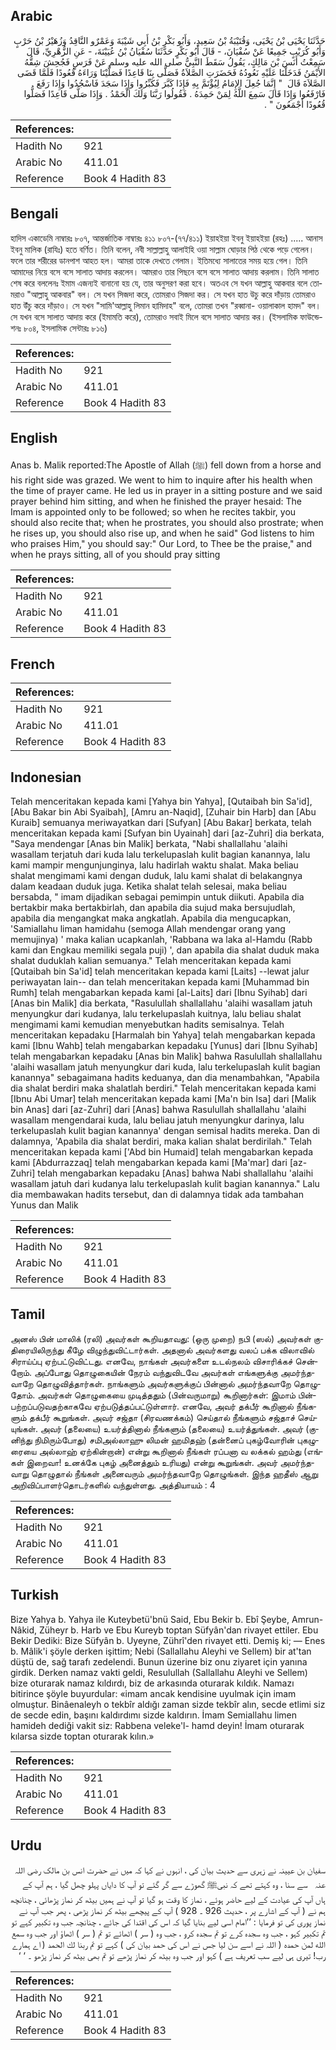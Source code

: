 ## Arabic


<div dir="rtl" lang="ar" style={{fontSize:'larger',backgroundColor:'#f8f9fa',padding:20}}>
حَدَّثَنَا يَحْيَى بْنُ يَحْيَى، وَقُتَيْبَةُ بْنُ سَعِيدٍ، وَأَبُو بَكْرِ بْنُ أَبِي شَيْبَةَ وَعَمْرٌو النَّاقِدُ وَزُهَيْرُ بْنُ حَرْبٍ وَأَبُو كُرَيْبٍ جَمِيعًا عَنْ سُفْيَانَ، - قَالَ أَبُو بَكْرٍ حَدَّثَنَا سُفْيَانُ بْنُ عُيَيْنَةَ، - عَنِ الزُّهْرِيِّ، قَالَ سَمِعْتُ أَنَسَ بْنَ مَالِكٍ، يَقُولُ سَقَطَ النَّبِيُّ صلى الله عليه وسلم عَنْ فَرَسٍ فَجُحِشَ شِقُّهُ الأَيْمَنُ فَدَخَلْنَا عَلَيْهِ نَعُودُهُ فَحَضَرَتِ الصَّلاَةُ فَصَلَّى بِنَا قَاعِدًا فَصَلَّيْنَا وَرَاءَهُ قُعُودًا فَلَمَّا قَضَى الصَّلاَةَ قَالَ ‏ "‏ إِنَّمَا جُعِلَ الإِمَامُ لِيُؤْتَمَّ بِهِ فَإِذَا كَبَّرَ فَكَبِّرُوا وَإِذَا سَجَدَ فَاسْجُدُوا وَإِذَا رَفَعَ فَارْفَعُوا وَإِذَا قَالَ سَمِعَ اللَّهُ لِمَنْ حَمِدَهُ ‏.‏ فَقُولُوا رَبَّنَا وَلَكَ الْحَمْدُ ‏.‏ وَإِذَا صَلَّى قَاعِدًا فَصَلُّوا قُعُودًا أَجْمَعُونَ ‏"‏ ‏.‏
</div>
<div style={{backgroundColor:'#f8f9fa',padding:20, marginBottom: 10}}><table> <thead> <tr> <th>References:</th> <th></th> </tr> </thead> <tbody><tr><td>Hadith No</td><td>921</td></tr><tr><td>Arabic No</td><td>411.01</td></tr><tr><td>Reference</td><td>Book 4 Hadith 83</td></tr></tbody></table></div>

## Bengali


<div dir="ltr" lang="bn" style={{fontSize:'larger',backgroundColor:'#f8f9fa',padding:20}}>
হাদিস একাডেমি নাম্বারঃ ৮০৭, আন্তর্জাতিক নাম্বারঃ ৪১১ ৮০৭-(৭৭/৪১১) ইয়াহইয়া ইবনু ইয়াহইয়া (রহঃ) ..... আনাস ইবনু মালিক (রাযিঃ) হতে বর্ণিত। তিনি বলেন, নবী সাল্লাল্লাহু আলাইহি ওয়া সাল্লাম ঘোড়ার পিঠ থেকে পড়ে গেলেন। ফলে তার শরীরের ডানপাশ আহত হল। আমরা তাকে দেখতে গেলাম। ইতিমধ্যে সালাতের সময় হয়ে গেল। তিনি আমাদের নিয়ে বসে বসে সালাত আদায় করলেন। আমরাও তার পিছনে বসে বসে সালাত আদায় করলাম। তিনি সালাত শেষ করে বললেনঃ ইমাম এজন্যই বানানো হয় যে, তার অনুসরণ করা হবে। অতএব সে যখন আল্লাহু আকবার বলে তোমরাও "আল্লাহু আকবার" বল। সে যখন সিজদা করে, তোমরাও সিজদা কর। সে যখন হাত উচু করে দাঁড়ায় তোমরাও হাত উঁচু করে দাঁড়াও। সে যখন "সামি'আল্লাহু লিমান হামিদাহ" বলে, তোমরা তখন "রব্বানা- ওয়ালাকাল হামদ" বল। সে যখন বসে সালাত আদায় করে (ইমামতি করে), তোমরাও সবাই মিলে বসে সালাত আদায় কর। (ইসলামিক ফাউন্ডেশনঃ ৮০৪, ইসলামিক সেন্টারঃ ৮১৬)
</div>
<div style={{backgroundColor:'#f8f9fa',padding:20, marginBottom: 10}}><table> <thead> <tr> <th>References:</th> <th></th> </tr> </thead> <tbody><tr><td>Hadith No</td><td>921</td></tr><tr><td>Arabic No</td><td>411.01</td></tr><tr><td>Reference</td><td>Book 4 Hadith 83</td></tr></tbody></table></div>

## English


<div dir="ltr" lang="en" style={{fontSize:'larger',backgroundColor:'#f8f9fa',padding:20}}>
Anas b. Malik reported:The Apostle of Allah (ﷺ) fell down from a horse and his right side was grazed. We went to him to inquire after his health when the time of prayer came. He led us in prayer in a sitting posture and we said prayer behind him sitting, and when he finished the prayer hesaid: The Imam is appointed only to be followed; so when he recites takbir, you should also recite that; when he prostrates, you should also prostrate; when he rises up, you should also rise up, and when he said" God listens to him who praises Him," you should say:" Our Lord, to Thee be the praise," and when he prays sitting, all of you should pray sitting
</div>
<div style={{backgroundColor:'#f8f9fa',padding:20, marginBottom: 10}}><table> <thead> <tr> <th>References:</th> <th></th> </tr> </thead> <tbody><tr><td>Hadith No</td><td>921</td></tr><tr><td>Arabic No</td><td>411.01</td></tr><tr><td>Reference</td><td>Book 4 Hadith 83</td></tr></tbody></table></div>

## French


<div dir="ltr" lang="fr" style={{fontSize:'larger',backgroundColor:'#f8f9fa',padding:20}}>

</div>
<div style={{backgroundColor:'#f8f9fa',padding:20, marginBottom: 10}}><table> <thead> <tr> <th>References:</th> <th></th> </tr> </thead> <tbody><tr><td>Hadith No</td><td>921</td></tr><tr><td>Arabic No</td><td>411.01</td></tr><tr><td>Reference</td><td>Book 4 Hadith 83</td></tr></tbody></table></div>

## Indonesian


<div dir="ltr" lang="id" style={{fontSize:'larger',backgroundColor:'#f8f9fa',padding:20}}>
Telah menceritakan kepada kami [Yahya bin Yahya], [Qutaibah bin Sa'id], [Abu Bakar bin Abi Syaibah], [Amru an-Naqid], [Zuhair bin Harb] dan [Abu Kuraib] semuanya meriwayatkan dari [Sufyan] [Abu Bakar] berkata, telah menceritakan kepada kami [Sufyan bin Uyainah] dari [az-Zuhri] dia berkata, "Saya mendengar [Anas bin Malik] berkata, "Nabi shallallahu 'alaihi wasallam terjatuh dari kuda lalu terkelupaslah kulit bagian kanannya, lalu kami mampir mengunjunginya, lalu hadirlah waktu shalat. Maka beliau shalat mengimami kami dengan duduk, lalu kami shalat di belakangnya dalam keadaan duduk juga. Ketika shalat telah selesai, maka beliau bersabda, " imam dijadikan sebagai pemimpin untuk diikuti. Apabila dia bertakbir maka bertakbirlah, dan apabila dia sujud maka bersujudlah, apabila dia mengangkat maka angkatlah. Apabila dia mengucapkan, 'Samiallahu liman hamidahu (semoga Allah mendengar orang yang memujinya) ' maka kalian ucapkanlah, 'Rabbana wa laka al-Hamdu (Rabb kami dan Engkau memiliki segala puji) ', dan apabila dia shalat duduk maka shalat duduklah kalian semuanya." Telah menceritakan kepada kami [Qutaibah bin Sa'id] telah menceritakan kepada kami [Laits] --lewat jalur periwayatan lain-- dan telah menceritakan kepada kami [Muhammad bin Rumh] telah mengabarkan kepada kami [al-Laits] dari [Ibnu Syihab] dari [Anas bin Malik] dia berkata, "Rasulullah shallallahu 'alaihi wasallam jatuh menyungkur dari kudanya, lalu terkelupaslah kuitnya, lalu beliau shalat mengimami kami kemudian menyebutkan hadits semisalnya. Telah menceritakan kepadaku [Harmalah bin Yahya] telah mengabarkan kepada kami [Ibnu Wahb] telah mengabarkan kepadaku [Yunus] dari [Ibnu Syihab] telah mengabarkan kepadaku [Anas bin Malik] bahwa Rasulullah shallallahu 'alaihi wasallam jatuh menyungkur dari kuda, lalu terkelupaslah kulit bagian kanannya" sebagaimana hadits keduanya, dan dia menambahkan, "Apabila dia shalat berdiri maka shalatlah berdiri." Telah menceritakan kepada kami [Ibnu Abi Umar] telah menceritakan kepada kami [Ma'n bin Isa] dari [Malik bin Anas] dari [az-Zuhri] dari [Anas] bahwa Rasulullah shallallahu 'alaihi wasallam mengendarai kuda, lalu beliau jatuh menyungkur darinya, lalu terkelupaslah kulit bagian kanannya' dengan semisal hadits mereka. Dan di dalamnya, 'Apabila dia shalat berdiri, maka kalian shalat berdirilah." Telah menceritakan kepada kami ['Abd bin Humaid] telah mengabarkan kepada kami [Abdurrazzaq] telah mengabarkan kepada kami [Ma'mar] dari [az-Zuhri] telah mengabarkan kepadaku [Anas] bahwa Nabi shallallahu 'alaihi wasallam jatuh dari kudanya lalu terkelupaslah kulit bagian kanannya." Lalu dia membawakan hadits tersebut, dan di dalamnya tidak ada tambahan Yunus dan Malik
</div>
<div style={{backgroundColor:'#f8f9fa',padding:20, marginBottom: 10}}><table> <thead> <tr> <th>References:</th> <th></th> </tr> </thead> <tbody><tr><td>Hadith No</td><td>921</td></tr><tr><td>Arabic No</td><td>411.01</td></tr><tr><td>Reference</td><td>Book 4 Hadith 83</td></tr></tbody></table></div>

## Tamil


<div dir="ltr" lang="ta" style={{fontSize:'larger',backgroundColor:'#f8f9fa',padding:20}}>
அனஸ் பின் மாலிக் (ரலி) அவர்கள் கூறியதாவது: (ஒரு முறை) நபி (ஸல்) அவர்கள் குதிரையிலிருந்து கீழே விழுந்துவிட்டார்கள். அதனால் அவர்களது வலப் பக்க விலாவில் சிராய்ப்பு ஏற்பட்டுவிட்டது. எனவே, நாங்கள் அவர்களை உடல்நலம் விசாரிக்கச் சென்றோம். அப்போது தொழுகையின் நேரம் வந்துவிடவே அவர்கள் எங்களுக்கு அமர்ந்தவாறே தொழுவித்தார்கள். நாங்களும் அவர்களுக்குப் பின்னால் அமர்ந்தவாறே தொழுதோம். அவர்கள் தொழுகையை முடித்ததும் (பின்வருமாறு) கூறினார்கள்: இமாம் பின்பற்றப்படுவதற்காகவே ஏற்படுத்தப்பட்டுள்ளார். எனவே, அவர் தக்பீர் கூறினால் நீங்களும் தக்பீர் கூறுங்கள். அவர் சஜ்தா (சிரவணக்கம்) செய்தால் நீங்களும் சஜ்தாச் செய்யுங்கள். அவர் (தலையை) உயர்த்தினால் நீங்களும் (தலையை) உயர்த்துங்கள். அவர் (குனிந்து நிமிரும்போது) சமிஅல்லாஹு லிமன் ஹமிதஹ் (தன்னைப் புகழ்வோரின் புகழுரையை அல்லாஹ் ஏற்கின்றான்) என்று கூறினால் நீங்கள் ரப்பனா வ லக்கல் ஹம்து (எங்கள் இறைவா! உனக்கே புகழ் அனைத்தும் உரியது) என்று கூறுங்கள். அவர் அமர்ந்தவாறு தொழுதால் நீங்கள் அனைவரும் அமர்ந்தவாறே தொழுங்கள். இந்த ஹதீஸ் ஆறு அறிவிப்பாளர்தொடர்களில் வந்துள்ளது. அத்தியாயம் : 4
</div>
<div style={{backgroundColor:'#f8f9fa',padding:20, marginBottom: 10}}><table> <thead> <tr> <th>References:</th> <th></th> </tr> </thead> <tbody><tr><td>Hadith No</td><td>921</td></tr><tr><td>Arabic No</td><td>411.01</td></tr><tr><td>Reference</td><td>Book 4 Hadith 83</td></tr></tbody></table></div>

## Turkish


<div dir="ltr" lang="tr" style={{fontSize:'larger',backgroundColor:'#f8f9fa',padding:20}}>
Bize Yahya b. Yahya ile Kuteybetü'bnü Said, Ebu Bekir b. Ebî Şeybe, Amrun-Nâkid, Züheyr b. Harb ve Ebu Kureyb toptan Süfyân'dan rivayet ettiler. Ebu Bekir Dediki: Bize Süfyân b. Uyeyne, Zührî'den rivayet etti. Demiş ki; — Enes b. Mâlik'i şöyle derken işittim; Nebi (Sallallahu Aleyhi ve Sellem) bir at'tan düştü de, sağ tarafı zedelendi. Bunun üzerine biz onu ziyaret için yanına girdik. Derken namaz vakti geldi, Resulullah (Sallallahu Aleyhi ve Sellem) bize oturarak namaz kıldırdı, biz de arkasında oturarak kıldık. Namazı bitirince şöyle buyurdular: «imam ancak kendisine uyulmak için imam olmuştur. Binâenaleyh o tekbîr aldığı zaman sizde tekbîr alın, secde etlimi siz de secde edin, başını kaldırdımı sizde kaldırın. İmam Semiallahu limen hamideh dediği vakit siz: Rabbena veleke'l- hamd deyin! İmam oturarak kılarsa sizde toptan oturarak kılın.»
</div>
<div style={{backgroundColor:'#f8f9fa',padding:20, marginBottom: 10}}><table> <thead> <tr> <th>References:</th> <th></th> </tr> </thead> <tbody><tr><td>Hadith No</td><td>921</td></tr><tr><td>Arabic No</td><td>411.01</td></tr><tr><td>Reference</td><td>Book 4 Hadith 83</td></tr></tbody></table></div>

## Urdu


<div dir="rtl" lang="ur" style={{fontSize:'larger',backgroundColor:'#f8f9fa',padding:20}}>
سفیان بن عیینہ نے زہری سے حدیث بیان کی ، انہوں نے کہا کہ میں نے حضرت انس بن مالک ‌رضی ‌اللہ ‌عنہ ‌ ‌ سے سنا ، وہ کہتے تھے کہ نبیﷺ گھوڑے سے گر گئے تو آپ کا دایاں پہلو چھل گیا ، ہم آپ کے ہاں آپ کی عیادت کے لیے حاضر ہوئے ، نماز کا وقت ہو گیا تو آپ نے ہمیں بیٹھ کر نماز پڑھائی ، چنانچھ ہم نے ( آپ کے اشارے پر ، حدیث 926 ۔ 928 ) آپ کے پیچھے بیٹھ کر نماز پڑھی ، پھر جب آپ نے نماز پوری کی تو فرمایا : ’’امام اسی لیے بنایا گیا کہ اس کی اقتدا کی جائے ، چنانچہ جب وہ تکبیر کہے تو تم تکبیر کہو ، جب وہ سجدہ کرے تو تم سجدہ کرو ، جب وہ ( سر ) اٹھائے تو تم ( سر ) اٹھاؤ اور جب وہ سمع الله لمن حمده ( اللہ نے اسے سن لیا جس نے اس کی حمد بیان کی ) کہے تو تم ربنا لك الحمد ( اے ہمارے رب! تیری ہی لیے سب تعریف ہے ) کہو اور جب وہ بیٹھ کر نماز پڑھے تو تم بھی بیٹھ کر نماز پڑھو ۔ ‘ ‘
</div>
<div style={{backgroundColor:'#f8f9fa',padding:20, marginBottom: 10}}><table> <thead> <tr> <th>References:</th> <th></th> </tr> </thead> <tbody><tr><td>Hadith No</td><td>921</td></tr><tr><td>Arabic No</td><td>411.01</td></tr><tr><td>Reference</td><td>Book 4 Hadith 83</td></tr></tbody></table></div>